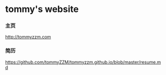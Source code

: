 # tommy's website

### 主页

http://tommyzzm.com

### 简历

https://github.com/tommyZZM/tommyzzm.github.io/blob/master/resume.md
